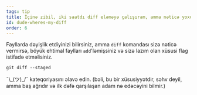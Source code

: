 ```yaml
---
tags: tip
title: İçinə zibil, iki saatdı diff eləməyə çalışıram, amma nəticə yoxdu?!
id: dude-wheres-my-diff
order: 6
---
```


Fayllarda dəyişlik etdiyinizi bilirsiniz, amma `diff` komandası sizə nəticə vermirsə, böyük ehtimal faylları `add`'ləmişsiniz və sizə lazım olan xüsusi flag istifadə etməlisiniz.

```git
git diff --staged
```

&macr;\\\_(ツ)\_/&macr; kateqoriyasını əlavə edin. (bəli, bu bir xüsusiyyətdir, səhv deyil, amma baş ağrıdır və ilk dəfə qarşılaşan adam nə edəcəyini bilmir.)